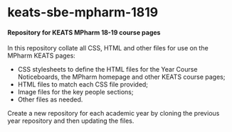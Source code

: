 # keats-sbe-mpharm-1819
<h4>Repository for KEATS MPharm 18-19 course pages</h4>
<p></p>
In this repository collate all CSS, HTML and other files for use on the MPharm KEATS pages:
<ul>
  <li>CSS stylesheets to define the HTML files for the Year Course Noticeboards, the MPharm homepage and other KEATS course pages;</li>
  <li>HTML files to match each CSS file provided;</li>
  <li>Image files for the key people sections;</li>
  <li>Other files as needed.</li>
</ul>
<p></p>
Create a new repository for each academic year by cloning the previous year repository and then updating the files.
